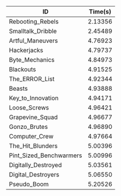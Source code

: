 |ID|Time(s)|
|-|-|
|Rebooting_Rebels|2.13356|
|Smalltalk_Dribble|2.45489|
|Artful_Maneuvers|4.76923|
|Hackerjacks|4.79737|
|Byte_Mechanics|4.84973|
|Blackouts|4.91525|
|The_ERROR_List|4.92344|
|Beasts|4.93888|
|Key_to_Innovation|4.94171|
|Loose_Screws|4.96421|
|Grapevine_Squad|4.96677|
|Gonzo_Brutes|4.96890|
|Computer_Crew|4.97664|
|The_Hit_Blunders|5.00396|
|Pint_Sized_Benchwarmers|5.00996|
|Digitally_Destroyed|5.03561|
|Digital_Destroyers|5.06550|
|Pseudo_Boom|5.20526|
